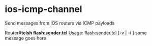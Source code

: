 # ios-icmp-channel
Send messages from IOS routers via ICMP payloads

Router#**tclsh flash:sender.tcl**
Usage: flash:sender.tcl [-v <vrf> | -i <interface>] <target> some message goes here

